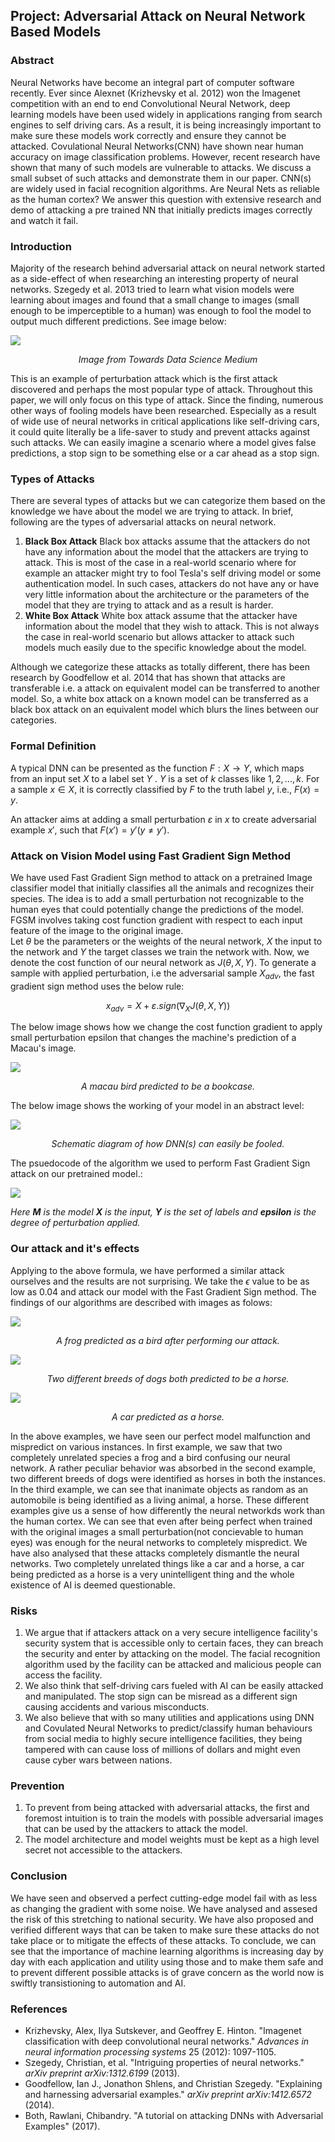 ## Project: Adversarial Attack on Neural Network Based Models

### Abstract
Neural Networks have become an integral part of computer software recently. Ever since Alexnet (Krizhevsky et al. 2012) won the Imagenet competition with an end to end Convolutional Neural Network, deep learning models have been used widely in applications ranging from search engines to self driving cars. As a result, it is being increasingly important to make sure these models work correctly and ensure they cannot be attacked. Covulational Neural Networks(CNN) have shown near human accuracy on image classification problems. However, recent research have shown that many of such models are vulnerable to attacks. We discuss a small subset of such attacks and demonstrate them in our paper.  CNN(s) are widely used in facial recognition algorithms. Are Neural Nets as reliable as the human cortex? We answer this question with extensive research and demo of attacking a pre trained NN that initially predicts images correctly and watch it fail.

### Introduction
Majority of the research behind adversarial attack on neural network started as a side-effect of when researching an interesting property of neural networks. Szegedy et al. 2013 tried to learn what vision models were learning about images and found that a small change to images (small enough to be imperceptible to a human) was enough to fool the model to output much different predictions. See image below:

<img src="https://miro.medium.com/max/1838/1*PmCgcjO3sr3CPPaCpy5Fgw.png"> <p style="text-align:center;font-style:italic">Image from Towards Data Science Medium </p>

This is an example of perturbation attack which is the first attack discovered and perhaps the most popular type of attack. Throughout this paper, we will only focus on this type of attack. Since the finding, numerous other ways of fooling models have been researched. Especially as a result of wide use of neural networks in critical applications like self-driving cars, it could quite literally be a life-saver to study and prevent attacks against such attacks. We can easily imagine a scenario where a model gives false predictions, a stop sign to be something else or a car ahead as a stop sign.

### Types of Attacks
There are several types of attacks but we can categorize them based on the knowledge we have about the model we are trying to attack. In brief, following are the types of adversarial attacks on neural network.

1. **Black Box Attack**
	Black box attacks assume that the attackers do not have any information about the model that the attackers are trying to attack. This is most of the case in a real-world scenario where for example an attacker might try to fool Tesla's self driving model or some authentication model. In such cases, attackers do not have any or have very little information about the architecture or the parameters of the model that they are trying to attack and as a result is harder.
2. **White Box Attack**
	White box attack assume that the attacker have information about the model that they wish to attack. This is not always the case in real-world scenario but allows attacker to attack such models much easily due to the specific knowledge about the model.

Although we categorize these attacks as totally different, there has been research by Goodfellow et al. 2014 that has shown that attacks are transferable i.e. a attack on equivalent model can be transferred to another model. So, a white box attack on a known model can be transferred as a black box attack on an equivalent model which blurs the lines between our categories.

### Formal Definition
A typical DNN can be presented as the function $F : X → Y$, which maps from an input set $X$ to a label set $Y$ . $Y$ is a set of $k$ classes like ${1, 2, . . . , k}$. For a sample $x ∈ X$, it is correctly classified by $F$ to the truth label $y$, i.e., $F(x) = y$.

An attacker aims at adding a small perturbation $ε$ in $x$ to create adversarial example $x'$, such that $F(x') = y'(y \ne y')$. 

### Attack on Vision Model using Fast Gradient Sign Method
We have used Fast Gradient Sign method to attack on a pretrained Image classifier model that initially classifies all the animals and recognizes their species. The idea is to add a small perturbation not recognizable to the human eyes that could potentially change the predictions of the model. FGSM involves taking cost function gradient with respect to each input feature of the image to the original image.  
Let $\theta$ be the parameters or the weights of the neural network, $X$ the input to the network  and $Y$ the target classes we train the network with. Now, we denote the cost  function of our neural network as $J(\theta,X,Y)$. To generate a sample with applied perturbation, i.e the adversarial sample $X_{adv}$, the fast gradient sign method uses the below rule: 

$$x_{adv}= X+ ε.sign(\nabla_{X}J(\theta,X,Y))$$

The below image shows how we change the cost function gradient to apply small perturbation epsilon that changes the machine's prediction of a Macau's image. 

<img src="  
https://i.imgur.com/LA9ykWm.png"/>
<p style= "text-align:center;font-style:italic">A macau bird predicted to be a bookcase.</p>

The below image shows the working of your model in an abstract level:

<img src="https://i.imgur.com/sgx0s27.png"/>
<p style= "text-align:center;font-style:italic">Schematic diagram of how DNN(s) can easily be fooled.</p>



The psuedocode of the algorithm we used to perform Fast Gradient Sign attack on our pretrained model.:

<img src="https://i.imgur.com/OzzK6iK.png"/>

*Here **M** is the model **X** is the input, **Y** is the set of labels and **epsilon** is the degree of perturbation applied.*



### Our attack and it's effects



Applying to the above formula, we have performed a similar attack ourselves and the results are not surprising.  We take the $\epsilon$ value to be as low as 0.04 and attack our model with the Fast Gradient Sign method. The findings of our algorithms are described with images as folows:



<img src="  
https://i.imgur.com/eckexV9.png"/>
<p style= "text-align:center;font-style:italic">A frog predicted as a  bird after performing our attack.</p>

<img src="https://i.imgur.com/RCzWeZh.png"/>

<p style= "text-align:center;font-style:italic">Two different breeds of dogs both predicted to be a horse.</p>


<img src="https://i.imgur.com/PW7nmhV.png"/>
<p style= "text-align:center;font-style:italic">A car predicted as a horse.</p>



In the above examples, we have seen our perfect model malfunction and mispredict on various instances. In first example, we saw that two completely unrelated species a frog and a bird confusing our neural network. A rather peculiar behavior was absorbed in the second example, two different breeds of dogs were identified as horses in both the instances. In the third example, we can see that inanimate objects as random as an automobile is being identified as a living animal, a horse. These different examples give us a sense of how differently the neural networkds work than the human cortex. We can see that even after being perfect when trained with the original images a small perturbation(not concievable to human eyes) was enough for the neural networks to completely mispredict. We have also analysed that these attacks completely dismantle the neural networks. Two completely unrelated things like a car and a horse, a car being predicted as a horse is a very unintelligent thing and the whole existence of AI is deemed questionable.


### Risks
1. We argue that if attackers attack on a very secure intelligence facility's security system that is accessible only to certain faces, they can breach the security and enter by attacking on the model. The facial recognition algorithm used by the facility can be attacked and malicious people can access the facility.
2. We also think that self-driving cars fueled with AI can be easily attacked and manipulated. The stop sign can be misread as a different sign causing accidents and various misconducts.
3. We also believe that with so many utilities and applications using DNN and Covulated Neural Networks to predict/classify human behaviours from social media to highly secure intelligence facilities, they being tampered with can cause loss of millions of dollars and might even cause cyber wars between nations.

### Prevention

1. To prevent from being attacked with adversarial attacks, the first and foremost intuition is to train the models with possible adversarial images that can be used by the attackers to attack the model. 
2. The model architecture and model weights must be kept as a high level secret not accessible to the attackers.



### Conclusion
We have seen and observed a perfect cutting-edge model fail with as less as changing the gradient with some noise. We have analysed and assesed the risk of this stretching to national security. We have also proposed and verified different ways that can be taken to make sure these attacks do not take place or to mitigate the effects of these attacks. To conclude, we can see that the importance of machine learning algorithms is increasing day by day with each application and utility using those and to make them safe and to prevent different possible attacks is of grave concern as the world now is swiftly transistioning to automation and AI.
### References
- Krizhevsky, Alex, Ilya Sutskever, and Geoffrey E. Hinton. "Imagenet classification with deep convolutional neural networks." _Advances in neural information processing systems_ 25 (2012): 1097-1105.
- Szegedy, Christian, et al. "Intriguing properties of neural networks." _arXiv preprint arXiv:1312.6199_ (2013).
- Goodfellow, Ian J., Jonathon Shlens, and Christian Szegedy. "Explaining and harnessing adversarial examples." _arXiv preprint arXiv:1412.6572_ (2014).
- Both, Rawlani, Chibandry. "A tutorial on attacking DNNs with Adversarial Examples" (2017).
